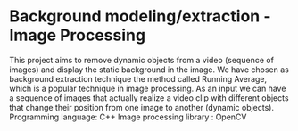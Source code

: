 # Background modeling/extraction - Image Processing
This project aims to remove dynamic objects from a video (sequence of images) and display the static background in the image.
We have chosen as background extraction technique the method called Running Average, which is a popular technique in image processing. As an input we can have a sequence of images that actually realize a video clip with different objects that change their position from one image to another (dynamic objects).
Programming language: C++
Image processing library : OpenCV

